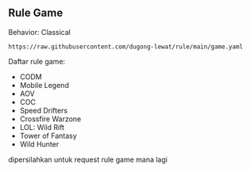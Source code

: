 ## Rule Game
Behavior: Classical
```
https://raw.githubusercontent.com/dugong-lewat/rule/main/game.yaml
```
Daftar rule game:

- CODM
- Mobile Legend
- AOV
- COC
- Speed Drifters
- Crossfire Warzone
- LOL: Wild Rift
- Tower of Fantasy
- Wild Hunter 

dipersilahkan untuk request rule game mana lagi
